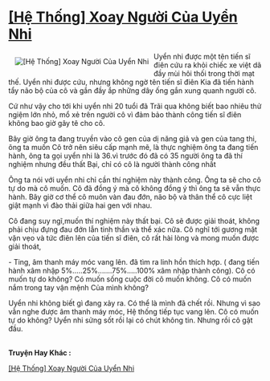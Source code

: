 <a href="https://utruyen.com/truyen/he-thong-xoay-nguoi-cua-uyen-nhi/19525/" title="[Hệ Thống] Xoay Người Của Uyển Nhi"><h1>[Hệ Thống] Xoay Người Của Uyển Nhi</h1></a><div style="display:table"><img align="right" style="float: left; padding: 10px;" src="https://utruyen.com/images/story/200x260/he-thong-xoay-nguoi-cua-uyen-nhi.jpg" alt="[Hệ Thống] Xoay Người Của Uyển Nhi">Uyển nhi được một tên tiến sĩ điên cứu ra khỏi chiếc xe việt dã đầy mùi hôi thối trong thời mạt thế. Uyển nhi được cứu, nhưng không ngờ tên tiến sĩ điên Kia đã tiến hành tẩy não bộ của cô và gắn đầy ắp những dây ống gắn xung quanh người cô. <p></p>Cứ như vậy cho tới khi uyển nhi 20 tuổi đã Trãi qua không biết bao nhiêu thử ngiệm lớn nhỏ, mổ xẻ trên người cô vì đảm bảo thành công tiến sĩ điên không bao giờ gây tê cho cô. <p></p>Bây giờ ông ta đang truyền vào cô gen của dị năng giả và gen của tang thi, ông ta muốn Cô trở nên siêu cấp mạnh mẽ, là thực nghiệm ông ta đang tiến hành, ông ta gọi uyển nhi là 36.vì trước đó đã có 35 người ông ta đã thí nghiệm nhưng đều thất Bại, chỉ có cô là người thành công nhất <p></p>Ông ta nói với uyển nhi chỉ cần thí nghiệm này thành công. Ông ta sẽ cho cô tự do mà cô muốn. Cô đã đồng ý mà cô không đồng ý thì ông ta sẽ vẫn thực hành. Bây giờ cơ thể cô muôn vàn đau đớn, não bộ và thân thể cô cực liệt giật mạnh vì đào thải giữa hai gen với nhau. <p></p>Cô đang suy ngĩ,muốn thí nghiệm này thất bại. Cô sẽ được giải thoát, không phải chịu đựng đau đớn lẫn tinh thần và thể xác nữa. Cô nghĩ tới gương mặt vặn vẹo và tức điên lên của tiến sĩ điên, cô rất hài lòng và mong muốn được giải thoát, <p></p>- Ting, âm thanh máy móc vang lên. đã tìm ra linh hồn thích hợp. ( đang tiến hành xâm nhập 5%.....25%.......75%.....100% xâm nhập thành công). Cô có muốn tự do không? Có muốn sống cuộc đời cô muốn không. Cô có muốn nắm trong tay vận mệnh Của mình không? <p></p>Uyển nhi không biết gì đang xảy ra. Có thể là mình đã chết rồi. Nhưng vì sao vẫn nghe được âm thanh máy móc, Hệ thống tiếp tục vang lên. Cô có muốn tự do không? Uyển nhi sửng sốt rồi lại có chút không tin. Nhưng rồi cô gật đầu. </div><p><br><b>Truyện Hay Khác :</b></p><a href="https://utruyen.com/truyen/he-thong-xoay-nguoi-cua-uyen-nhi/19525/" alt="[Hệ Thống] Xoay Người Của Uyển Nhi">[Hệ Thống] Xoay Người Của Uyển Nhi</a><br/>